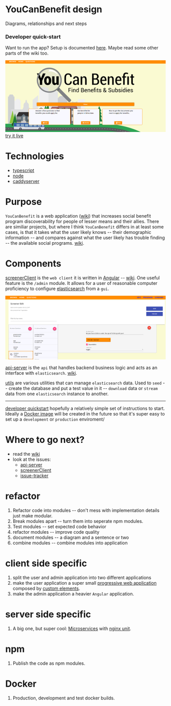 # YouCanBenefit design
Diagrams, relationships and next steps

### Developer quick-start
Want to run the app? Setup is documented [here](https://github.com/yeg-relief/design/wiki/Developer-quickish-start). 
Maybe read some other parts of the wiki too.


![home_page](https://github.com/yeg-relief/design/blob/master/pictures/youcan-benefit.PNG?raw=true)
[try it live](http://www.youcanbenefit.ca/)

# Technologies

* [typescript](http://www.typescriptlang.org/)
* [node](https://nodejs.org/en/)
* [caddyserver](https://caddyserver.com/)

# Purpose

`YouCanBenefit` is a web application ([wiki](https://github.com/yeg-relief/design/wiki/Architecture)) that increases social benefit program discoverability for people of lesser means and their allies. There are similiar projects, but where I think `YouCanBenefit` differs in at least some cases, is that it takes what the user likely knows -- their demographic information -- and compares against what the user likely has trouble finding -- the available social programs. [wiki](https://github.com/yeg-relief/design/wiki/Elasticsearch-model).

# Components

[screenerClient](https://github.com/yeg-relief/screenerClient) is the `web client` it is written in [Angular](https://angular.io/) -- [wiki](https://github.com/yeg-relief/design/wiki/Client-Side-Application). One useful feature is the `/admin` module. It allows for a user of reasonable computer proficiency to configure [elasticsearch](https://www.elastic.co/products/elasticsearch) from a `gui`.

![master-screener edit](https://github.com/yeg-relief/design/blob/master/pictures/master-screener-edit.PNG?raw=true)

[api-server](https://github.com/yeg-relief/api-server) is the `api` that handles backend business logic and acts as an interface with `elasticsearch`. [wiki](https://github.com/yeg-relief/design/wiki/Server-Side-Application).

[utils](https://github.com/yeg-relief/utils) are various utilities that can manage `elasticsearch` data. Used to `seed` -- create the database and put a test value in it -- `download` data or `stream` data from one `elasticsearch` instance to another.

***

[developer quickstart](https://github.com/yeg-relief/design/wiki/Developer-quickish-start) hopefully a relatively simple set of instructions to start. Ideally a [Docker image](https://www.docker.com/) will be created in the future so that it's super easy to set up a `development` or `production` enviroment/

# Where to go next?

* read the [wiki](https://github.com/yeg-relief/design/wiki)
* look at the issues: 
    * [api-server](https://github.com/yeg-relief/api-server/issues)
    * [screenerClient](https://github.com/yeg-relief/screenerClient/issues)
    * [issue-tracker](https://github.com/yeg-relief/issue-tracker/issues)

# refactor

1. Refactor code into modules -- don't mess with implementation details just make modular.
2. Break modules apart -- turn them into seperate npm modules.
3. Test modules -- set expected code behavior
4. refactor modules -- improve code quality
5. document modules -- a diagram and a sentence or two
6. combine modules -- combine modules into application

# client side specific

1. split the user and admin application into two different applications
2. make the user application a super small [progressive web application](https://developers.google.com/web/progressive-web-apps/) composed by [custom elements](https://developer.mozilla.org/en-US/docs/Web/Web_Components/Custom_Elements).
3. make the admin application a heavier `Angular` application. 

# server side specific

1. A big one, but super cool: [Microservices](https://smartbear.com/learn/api-design/what-are-microservices/) with [nginx unit](https://unit.nginx.org/).

# npm

1. Publish the code as npm modules.

# Docker

1. Production, development and test docker builds.




